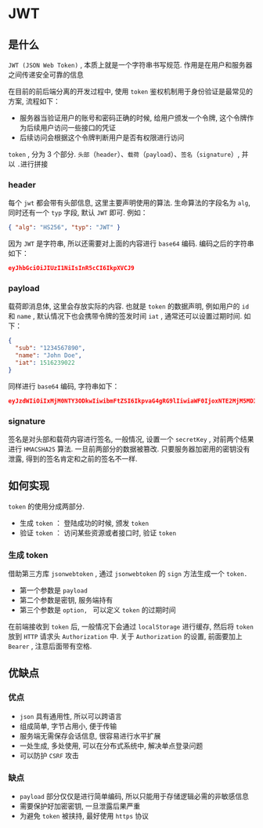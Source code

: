 # JWT

## 是什么

`JWT (JSON Web Token)` , 本质上就是一个字符串书写规范. 作用是在用户和服务器之间传递安全可靠的信息

在目前的前后端分离的开发过程中, 使用 `token` 鉴权机制用于身份验证是最常见的方案, 流程如下：

- 服务器当验证用户的账号和密码正确的时候, 给用户颁发一个令牌, 这个令牌作为后续用户访问一些接口的凭证
- 后续访问会根据这个令牌判断用户是否有权限进行访问

`token` , 分为 3 个部分. `头部`（`header`）、`载荷`（`payload`）、`签名`（`signature`）, 并以 `.`进行拼接

### header

每个 `jwt` 都会带有头部信息, 这里主要声明使用的算法. 生命算法的字段名为 `alg`, 同时还有一个 `typ` 字段, 默认 `JWT` 即可. 例如：

```json
{ "alg": "HS256", "typ": "JWT" }
```

因为 `JWT` 是字符串, 所以还需要对上面的内容进行 `base64` 编码. 编码之后的字符串如下：

```json
eyJhbGciOiJIUzI1NiIsInR5cCI6IkpXVCJ9
```

### payload

载荷即消息体, 这里会存放实际的内容. 也就是 `token` 的数据声明, 例如用户的 `id` 和 `name` , 默认情况下也会携带令牌的签发时间 `iat` , 通常还可以设置过期时间. 如下：

```json
{
  "sub": "1234567890",
  "name": "John Doe",
  "iat": 1516239022
}
```

同样进行 `base64` 编码, 字符串如下：

```json
eyJzdWIiOiIxMjM0NTY3ODkwIiwibmFtZSI6IkpvaG4gRG9lIiwiaWF0IjoxNTE2MjM5MDIyfQ
```

### signature

签名是对头部和载荷内容进行签名, 一般情况, 设置一个 `secretKey` , 对前两个结果进行 `HMACSHA25` 算法. 一旦前两部分的数据被篡改. 只要服务器加密用的密钥没有泄露, 得到的签名肯定和之前的签名不一样.

## 如何实现

`token` 的使用分成两部分.

- 生成 `token` ： 登陆成功的时候, 颁发 `token`
- 验证 `token` ： 访问某些资源或者接口时, 验证 `token`

### 生成 token

借助第三方库 `jsonwebtoken` , 通过 `jsonwebtoken` 的 `sign` 方法生成一个 `token. `

- 第一个参数是 `payload`
- 第二个参数是密钥, 服务端持有
- 第三个参数是 `option, ` 可以定义 `token` 的过期时间

在前端接收到 `token` 后, 一般情况下会通过 `localStorage` 进行缓存, 然后将 `token` 放到 `HTTP` 请求头 `Authorization` 中. 关于 `Authorization` 的设置, 前面要加上 `Bearer` , 注意后面带有空格.

## 优缺点

### 优点

- `json` 具有通用性, 所以可以跨语言
- 组成简单, 字节占用小, 便于传输
- 服务端无需保存会话信息, 很容易进行水平扩展
- 一处生成, 多处使用, 可以在分布式系统中, 解决单点登录问题
- 可以防护 `CSRF` 攻击

### 缺点

- `payload` 部分仅仅是进行简单编码, 所以只能用于存储逻辑必需的非敏感信息
- 需要保护好加密密钥, 一旦泄露后果严重
- 为避免 `token` 被挟持, 最好使用 `https` 协议
